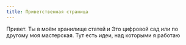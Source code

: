 ```yaml
---
title: Приветственная страница
---
```

Привет. Ты в моём хранилище статей и 
Это цифровой сад или по другому моя мастерская. Тут есть идеи, над которыми я работаю
